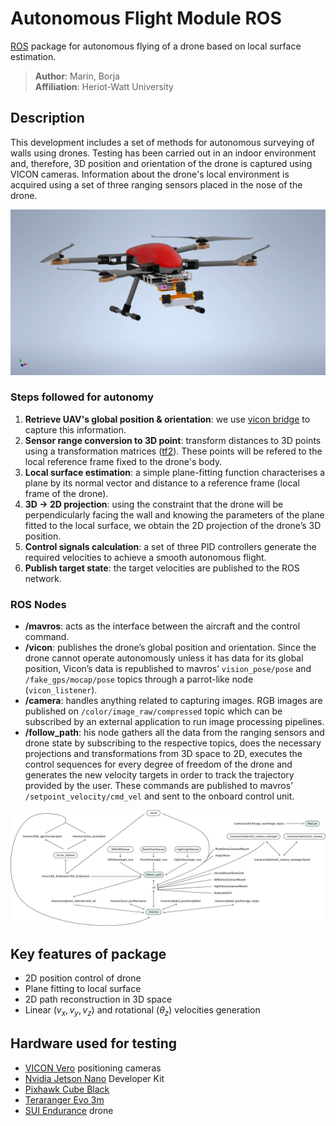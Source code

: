 # Autonomous Flight Module ROS
[ROS](http://www.ros.org/) package for autonomous flying of a drone based on local surface estimation.

> **Author**: Marin, Borja </br>
> **Affiliation**: Heriot-Watt University </br>

## Description
This development includes a set of methods for autonomous surveying of walls using drones. Testing has been carried out in an indoor environment and, therefore, 3D position and orientation of the drone is captured using VICON cameras. Information about the drone's local environment is acquired using a set of three ranging sensors placed in the nose of the drone.

![](img/SUI_Endurance_Complete.png)

### Steps followed for autonomy
1. **Retrieve UAV's global position & orientation**: we use [vicon bridge](https://github.com/ethz-asl/vicon_bridge) to capture this information.
2. **Sensor range conversion to 3D point**: transform distances to 3D points using a transformation matrices ([tf2](https://wiki.ros.org/tf2)). These points will be refered to the local reference frame fixed to the drone's body.
3. **Local surface estimation**: a simple plane-fitting function characterises a plane by its normal vector and distance to a reference frame (local frame of the drone).
4. **3D $\rightarrow$ 2D projection**: using the constraint that the drone will be perpendicularly facing the
wall and knowing the parameters of the plane fitted to the local surface, we obtain the 2D projection of the drone’s 3D position.
5. **Control signals calculation**: a set of three PID controllers generate the required velocities to achieve a smooth autonomous flight.
6. **Publish target state**: the target velocities are published to the ROS network.

### ROS Nodes
- **/mavros**: acts as the interface between the aircraft and the control command.
- **/vicon**: publishes the drone’s global position and orientation. Since the drone cannot operate autonomously unless it has data for its global position, Vicon’s data is republished to mavros’ 
 `vision_pose/pose` and `/fake_gps/mocap/pose` topics through a parrot-like node (`vicon_listener`).
- **/camera**: handles anything related to capturing images. RGB images are published on `/color/image_raw/compressed` topic which can be subscribed by an external application to run image processing pipelines.
- **/follow_path**: his node gathers all the data from the ranging sensors and drone state by subscribing to the respective topics, does the necessary projections and transformations from 3D space to 2D, executes the control sequences for every degree of freedom of the drone and generates the new velocity targets in order to track the trajectory provided by the user. These commands are published to mavros’ `/setpoint_velocity/cmd_vel` and sent to the onboard control unit.

![](img/rqt_graph.png)

## Key features of package
- 2D position control of drone
- Plane fitting to local surface
- 2D path reconstruction in 3D space
- Linear $(v_x,v_y,v_z)$ and rotational $(\theta_z)$ velocities generation

## Hardware used for testing
- [VICON Vero](https://www.vicon.com/hardware/cameras/vero/) positioning cameras
- [Nvidia Jetson Nano](https://developer.nvidia.com/embedded/learn/get-started-jetson-nano-devkit) Developer Kit
- [Pixhawk Cube Black](https://ardupilot.org/copter/docs/common-thecube-overview.html)
- [Teraranger Evo 3m](https://www.terabee.com/shop/lidar-tof-range-finders/teraranger-evo-3m/)
- [SUI Endurance](https://www.hiteccs.com/drones/products) drone
